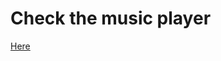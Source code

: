 <h1>Check the music player </h1>
<a href ="https://rupeshsaha.github.io/musicplayer.github.io/">Here</a>


